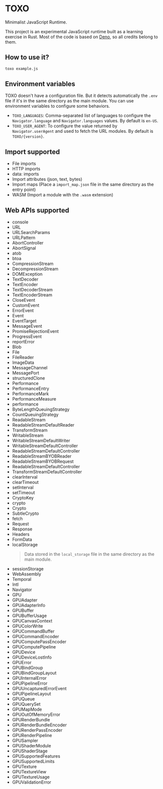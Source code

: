 # TOXO

Minimalist JavaScript Runtime.

This project is an experimental JavaScript runtime built as a learning exercise
in Rust. Most of the code is based on [Deno](https://github.com/denoland/), so
all credits belong to them.

## How to use it?

```sh
toxo example.js
```

## Environment variables

TOXO doesn't have a configuration file. But it detects automatically the `.env`
file if it's in the same directory as the main module. You can use environment
variables to configure some behaviors.

- `TOXO_LANGUAGES`: Comma-separated list of languages to configure the
  `Navigator.language` and `Navigator.languages` values. By default is `en-US`.
- `TOXO_USER_AGENT`: To configure the value returned by `Navigator.userAgent`
  and used to fetch the URL modules. By default is `TOXO/{version}`.

## Import supported

- File imports
- HTTP imports
- data: imports
- Import attributes (json, text, bytes)
- Import maps (Place a `import_map.json` file in the same directory as the entry
  point)
- WASM (Import a module with the `.wasm` extension)

## Web APIs supported

- console
- URL
- URLSearchParams
- URLPattern
- AbortController
- AbortSignal
- atob
- btoa
- CompressionStream
- DecompressionStream
- DOMException
- TextDecoder
- TextEncoder
- TextDecoderStream
- TextEncoderStream
- CloseEvent
- CustomEvent
- ErrorEvent
- Event
- EventTarget
- MessageEvent
- PromiseRejectionEvent
- ProgressEvent
- reportError
- Blob
- File
- FileReader
- ImageData
- MessageChannel
- MessagePort
- structuredClone
- Performance
- PerformanceEntry
- PerformanceMark
- PerformanceMeasure
- performance
- ByteLengthQueuingStrategy
- CountQueuingStrategy
- ReadableStream
- ReadableStreamDefaultReader
- TransformStream
- WritableStream
- WritableStreamDefaultWriter
- WritableStreamDefaultController
- ReadableStreamDefaultController
- ReadableStreamBYOBReader
- ReadableStreamBYOBRequest
- ReadableStreamDefaultController
- TransformStreamDefaultController
- clearInterval
- clearTimeout
- setInterval
- setTimeout
- CryptoKey
- crypto
- Crypto
- SubtleCrypto
- fetch
- Request
- Response
- Headers
- FormData
- localStorage
  > Data stored in the `local_storage` file in the same directory as the main
  > module.
- sessionStorage
- WebAssembly
- Temporal
- Intl
- Navigator
- GPU
- GPUAdapter
- GPUAdapterInfo
- GPUBuffer
- GPUBufferUsage
- GPUCanvasContext
- GPUColorWrite
- GPUCommandBuffer
- GPUCommandEncoder
- GPUComputePassEncoder
- GPUComputePipeline
- GPUDevice
- GPUDeviceLostInfo
- GPUError
- GPUBindGroup
- GPUBindGroupLayout
- GPUInternalError
- GPUPipelineError
- GPUUncapturedErrorEvent
- GPUPipelineLayout
- GPUQueue
- GPUQuerySet
- GPUMapMode
- GPUOutOfMemoryError
- GPURenderBundle
- GPURenderBundleEncoder
- GPURenderPassEncoder
- GPURenderPipeline
- GPUSampler
- GPUShaderModule
- GPUShaderStage
- GPUSupportedFeatures
- GPUSupportedLimits
- GPUTexture
- GPUTextureView
- GPUTextureUsage
- GPUValidationError
